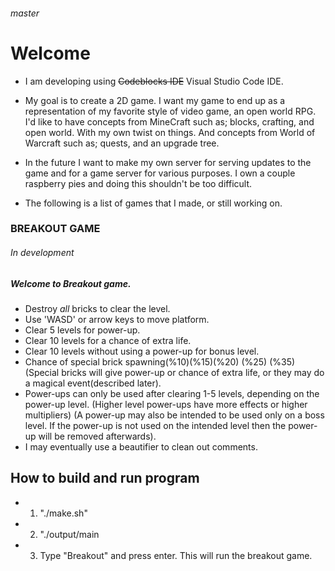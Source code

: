 ###### master
# Welcome

* I am developing using ~~Codeblocks IDE~~ Visual Studio Code IDE. 

* My goal is to create a 2D game. I want my game to end up as a representation of my favorite style of video game, an open world RPG. I'd like to have concepts from MineCraft such as; blocks, crafting, and open world. With my own twist on things. And concepts from World of Warcraft such as; quests, and an upgrade tree.

* In the future I want to make my own server for serving updates to the game and for a game server for various purposes. I own a couple raspberry pies and doing this shouldn't be too difficult. 

* The following is a list of games that I made, or still working on. 


###  **BREAKOUT GAME**  
######  In development
##### Welcome to Breakout game.

* Destroy *all* bricks to clear the level.
* Use 'WASD' or arrow keys to move platform.
* Clear 5 levels for power-up.
* Clear 10 levels for a chance of extra life.
* Clear 10 levels without using a power-up for bonus level.
* Chance of special brick spawning(%10)(%15)(%20) (%25) (%35) (Special bricks will give power-up or chance of extra life, or they may do a magical event(described later). 
* Power-ups can only be used after clearing 1-5 levels, depending on the power-up level. (Higher level power-ups have more effects or higher multipliers) (A power-up may also be intended to be used only on a boss level. If the power-up is not used on the intended level then the power-up will be removed afterwards). 
* I may eventually use a beautifier to clean out comments. 


## How to build and run program 
    

* 1) "./make.sh"

* 2) "./output/main

* 3) Type "Breakout" and press enter. This will run the breakout game.
